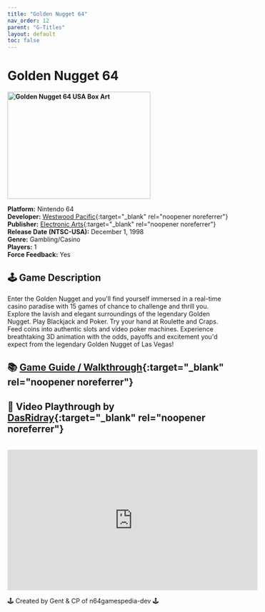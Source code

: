 ```yaml
---
title: "Golden Nugget 64"
nav_order: 12
parent: "G-Titles"
layout: default
toc: false
---
```


# Golden Nugget 64

<b>
<img src="https://images.launchbox-app.com/fd44cd4d-fac0-45b9-a36f-dcf0e2279755.jpg" alt="Golden Nugget 64 USA Box Art" width="320" height="240" />
</b>

**Platform:** Nintendo 64  
**Developer:** [Westwood Pacific](https://en.wikipedia.org/wiki/EA_Pacific){:target="_blank" rel="noopener noreferrer"}  
**Publisher:** [Electronic Arts](https://en.wikipedia.org/wiki/Electronic_Arts){:target="_blank" rel="noopener noreferrer"}  
**Release Date (NTSC-USA):** December 1, 1998  
**Genre:** Gambling/Casino  
**Players:** 1  
**Force Feedback:** Yes  

## 🕹️ Game Description
Enter the Golden Nugget and you'll find yourself immersed in a real-time casino paradise with 15 games of chance to challenge and thrill you. Explore the lavish and elegant surroundings of the legendary Golden Nugget. Play Blackjack and Poker. Try your hand at Roulette and Craps. Feed coins into authentic slots and video poker machines. Experience breathtaking 3D animation with the odds, payoffs and excitement you'd expect from the legendary Golden Nugget of Las Vegas!

## 📚 [Game Guide / Walkthrough](https://gamefaqs.gamespot.com/n64/574488-golden-nugget-64/faqs/8588){:target="_blank" rel="noopener noreferrer"}

## 🎥 Video Playthrough by [DasRidray](https://www.youtube.com/channel/UCXZzdHC-sQBb2D5bcWuab5A){:target="_blank" rel="noopener noreferrer"}
<br />  
<iframe width="560" height="315" src="https://www.youtube.com/embed/t38xQI_LG-4" title="Golden Nugget 64 Gameplay by DasRidray" frameborder="0" allowfullscreen></iframe>

🕹️ Created by Gent & CP of n64gamespedia-dev 🕹️  
<!-- Vault Format: n64gamespedia-dev -->  
<!-- Protocol Source: _vault-specs/format-protocol.md -->
